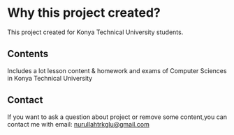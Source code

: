 # Why this project created?

This project created for Konya Technical University students.

## Contents

Includes a lot lesson content & homework and exams of Computer Sciences in Konya Technical University

## Contact

If you want to ask a question about project or remove some content,you can contact me with email: nurullahtrkglu@gmail.com
